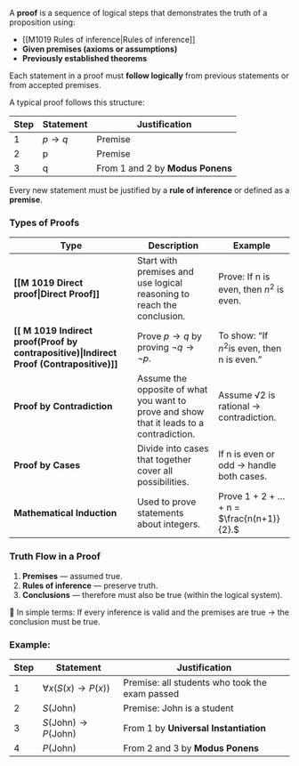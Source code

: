 
A **proof** is a sequence of logical steps that demonstrates the truth of a proposition using:
-  [[M1019 Rules of inference|Rules of inference]]
- **Given premises (axioms or assumptions)**
- **Previously established theorems**
  
Each statement in a proof must **follow logically** from previous statements or from accepted premises.

A typical proof follows this structure:

| **Step** | **Statement**     | **Justification**                |
| -------- | ----------------- | -------------------------------- |
| 1        | $p \rightarrow q$ | Premise                          |
| 2        | p                 | Premise                          |
| 3        | q                 | From 1 and 2 by **Modus Ponens** |

Every new statement must be justified by a **rule of inference** or defined as a **premise**.
###  Types of Proofs

| **Type**                                                                                 | **Description**                                                                          | **Example**                                 |
| ---------------------------------------------------------------------------------------- | ---------------------------------------------------------------------------------------- | ------------------------------------------- |
| **[[M 1019 Direct proof\|Direct Proof]]**                                                | Start with premises and use logical reasoning to reach the conclusion.                   | Prove: If n is even, then $n^2$ is even.    |
| **[[ M 1019 Indirect proof(Proof by contrapositive)\|Indirect Proof (Contrapositive)]]** | Prove $p \rightarrow q$ by proving $\neg q \rightarrow \neg p$.                          | To show: “If $n^2$is even, then n is even.” |
| **Proof by Contradiction**                                                               | Assume the opposite of what you want to prove and show that it leads to a contradiction. | Assume √2 is rational → contradiction.      |
| **Proof by Cases**                                                                       | Divide into cases that together cover all possibilities.                                 | If n is even or odd → handle both cases.    |
| **Mathematical Induction**                                                               | Used to prove statements about integers.                                                 | Prove 1 + 2 + … + n = $\frac{n(n+1)}{2}.$   |

### Truth Flow in a Proof

1. **Premises** — assumed true.
2. **Rules of inference** — preserve truth.
3. **Conclusions** — therefore must also be true (within the logical system).

🧠 In simple terms:
If every inference is valid and the premises are true → the conclusion must be true.

###  Example: 

| **Step** | **Statement**                               | **Justification**                              |
| -------- | ------------------------------------------- | ---------------------------------------------- |
| 1        | $\forall x (S(x) \rightarrow P(x))$         | Premise: all students who took the exam passed |
| 2        | $S(\text{John})$                            | Premise: John is a student                     |
| 3        | $S(\text{John}) \rightarrow P(\text{John})$ | From 1 by **Universal Instantiation**          |
| 4        | $P(\text{John})$                            | From 2 and 3 by **Modus Ponens**               |

